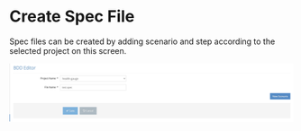 # Create Spec File

Spec files can be created by adding scenario and step according to the selected project on this screen.



![](../../.gitbook/assets/BDDEditor-CreateSpec.png)
